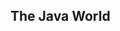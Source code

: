 <div id="title">

## The Java World
</div>

<div id="body">

<include src="what/unit-inParent-asPanel.md" boilerplate />
<include src="how/unit-inParent-asPanel.md" boilerplate />
<include src="editions/unit-inParent-asPanel.md" boilerplate />

</div>